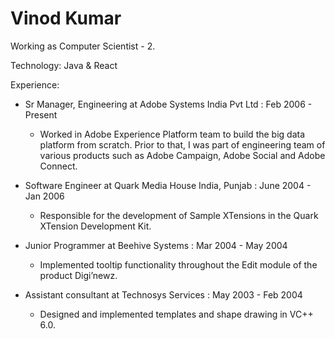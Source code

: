 Vinod Kumar
===========
Working as Computer Scientist - 2.

Technology: 
Java & React

Experience:
- Sr Manager, Engineering at Adobe Systems India Pvt Ltd : Feb 2006 - Present
  - Worked in Adobe Experience Platform team to build the big data platform from scratch. Prior to that, I was part of engineering team of various products such as  Adobe Campaign, Adobe Social and Adobe Connect.

- Software Engineer at Quark Media House India, Punjab : June 2004 - Jan 2006
  - Responsible for the development of Sample XTensions in the Quark XTension Development Kit.

- Junior Programmer at Beehive Systems : Mar 2004 - May 2004
  - Implemented tooltip functionality throughout the Edit module of the product Digi’newz.

- Assistant consultant at Technosys Services : May 2003 - Feb 2004
  - Designed and implemented templates and shape drawing in VC++ 6.0.

